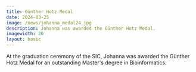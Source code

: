 ```yaml
---
title: Günther Hotz Medal
date: 2024-03-25
image: /news/johanna_medal24.jpg
description: Johanna was awarded the Günther Hotz Medal. 
imagewidth: 20
layout: basic
---
```


At the graduation ceremony of the SIC, Johanna was awarded the Günther Hotz Medal for an outstanding Master's degree in Bioinformatics.